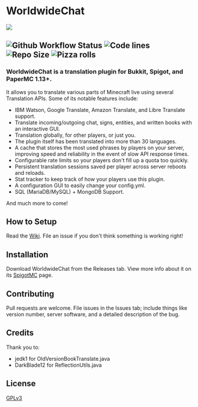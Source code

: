 # WorldwideChat 
![](https://github.com/BadSkater0729/WorldwideChat/blob/main/resources/Banner.png)
## ![Github Workflow Status](https://img.shields.io/github/actions/workflow/status/BadSkater0729/WorldwideChat/build-latest-worldwidechat-commit-main-branch.yml?branch=main) ![Code lines](https://img.shields.io/tokei/lines/github/BadSkater0729/WorldwideChat?style=for-the-badge) ![Repo Size](https://img.shields.io/github/repo-size/BadSkater0729/WorldwideChat?style=for-the-badge) ![Pizza rolls](https://img.shields.io/badge/Mom%20brought%20pizza%20rolls-That's%20awesome-brightgreen?style=for-the-badge)
### WorldwideChat is a translation plugin for Bukkit, Spigot, and PaperMC 1.13+.
It allows you to translate various parts of Minecraft live using several Translation APIs.
Some of its notable features include:
- IBM Watson, Google Translate, Amazon Translate, and Libre Translate support.
- Translate incoming/outgoing chat, signs, entities, and written books with an interactive GUI.
- Translation globally, for other players, or just you.
- The plugin itself has been translated into more than 30 languages.
- A cache that stores the most used phrases by players on your server, improving speed and reliability in the event of slow API response times.
- Configurable rate limits so your players don't fill up a quota too quickly.
- Persistent translation sessions saved per player across server reboots and reloads.
- Stat tracker to keep track of how your players use this plugin.
- A configuration GUI to easily change your config.yml.
- SQL (MariaDB/MySQL) + MongoDB Support.

And much more to come! 

## How to Setup
Read the [Wiki](https://github.com/BadSkater0729/WorldwideChat/wiki). File an issue if you don't think something is working right!

## Installation
Download WorldwideChat from the Releases tab. View more info about it on its [SpigotMC](https://www.spigotmc.org/resources/worldwidechat.89910/) page.

## Contributing
Pull requests are welcome. File issues in the Issues tab; include things like version number, server software, and a detailed description of the bug.

## Credits
Thank you to:
- jedk1 for OldVersionBookTranslate.java
- DarkBlade12 for ReflectionUtils.java

## License
[GPLv3](https://choosealicense.com/licenses/gpl-3.0/)
